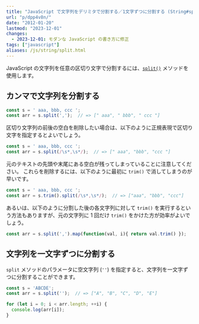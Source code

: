 ```yaml
---
title: "JavaScript で文字列をデリミタで分割する／1文字ずつに分割する (String#split)"
url: "p/dpp4v8n/"
date: "2012-01-20"
lastmod: "2023-12-01"
changes:
  - 2023-12-01: モダンな JavaScript の書き方に修正
tags: ["javascript"]
aliases: /js/string/split.html
---
```


JavaScript の文字列を任意の区切り文字で分割するには、[`split()`](https://developer.mozilla.org/ja/docs/Web/JavaScript/Reference/Global_Objects/String/split) メソッドを使用します。


カンマで文字列を分割する
----

```javascript
const s = ' aaa, bbb, ccc ';
const arr = s.split(',');  // => [" aaa", " bbb", " ccc "]
```

区切り文字列の前後の空白を削除したい場合は、以下のように正規表現で区切り文字を指定するとよいでしょう。

```javascript
const s = ' aaa, bbb, ccc ';
const arr = s.split(/\s*,\s*/);  // => [" aaa", "bbb", "ccc "]
```

元のテキストの先頭や末尾にある空白が残ってしまっていることに注意してください。
これらを削除するには、以下のように最初に `trim()` で消してしまうのが早いです。

```javascript
const s = ' aaa, bbb, ccc ';
const arr = s.trim().split(/\s*,\s*/);  // => ["aaa", "bbb", "ccc"]
```

あるいは、以下のように分割した後の各文字列に対して `trim()` を実行するという方法もありますが、元の文字列に 1 回だけ `trim()` をかけた方が効率がよいでしょう。

```javascript
const arr = s.split(',').map(function(val, i){ return val.trim() });
```

文字列を一文字ずつに分割する
----

`split` メソッドのパラメータに空文字列 (`''`) を指定すると、文字列を一文字ずつに分割することができます。

```javascript
const s = 'ABCDE';
const arr = s.split('');  // => ["A", "B", "C", "D", "E"]

for (let i = 0; i < arr.length; ++i) {
  console.log(arr[i]);
}
```

